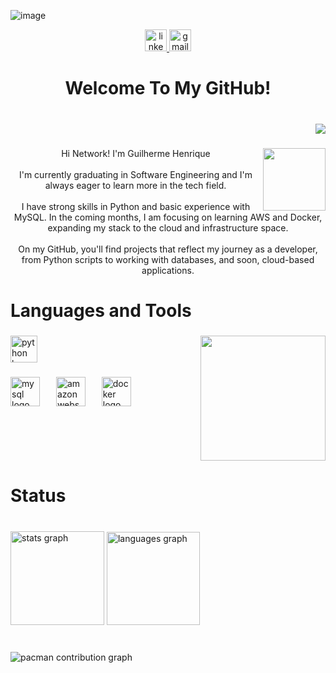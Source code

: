 ![image](https://github.com/user-attachments/assets/15ed2be6-db88-46ce-9fc5-77fc53dacdc2)<div align="center">
  <a href="https://br.linkedin.com/in/guilherme-henrique-401a6b2b1" target="_blank">
    <img src="https://img.shields.io/static/v1?message=LinkedIn&logo=linkedin&label=&color=0077B5&logoColor=white&labelColor=&style=for-the-badge" height="35" alt="linkedin logo"  />
  </a>
  <a href="mailto:guigasromantico@gmail.com" target="_blank">
    <img src="https://img.shields.io/static/v1?message=Gmail&logo=gmail&label=&color=D14836&logoColor=white&labelColor=&style=for-the-badge" height="35" alt="gmail logo"  />
  </a>
</div>

###

<h1 align="center">Welcome To My GitHub!</h1>

###

<br clear="both">

<div align="right">
  <img src="https://visitor-badge.laobi.icu/badge?page_id=Guigaskt01.Guigast01&left_color=darkslategray&right_color=blue"  />
</div>

###

<img align="right" height="100" src="https://img1.picmix.com/output/stamp/thumb/5/1/6/5/2355615_66e30.gif"  />

###

<p align="center">Hi Network! I'm Guilherme Henrique<br><br>I'm currently graduating in Software Engineering and I'm always eager to learn more in the tech field.<br><br> I have strong skills in Python and basic experience with MySQL. In the coming months, I am focusing on learning AWS and Docker, expanding my stack to the cloud and infrastructure space.<br><br> On my GitHub, you'll find projects that reflect my journey as a developer, from Python scripts to working with databases, and soon, cloud-based applications.</p>

###

<h1 align="left">Languages ​​and Tools</h1>

###

<img align="right" height="200" src="https://images-wixmp-ed30a86b8c4ca887773594c2.wixmp.com/f/06bc60cf-6baa-4c21-8a37-4331fdc2c597/dgnydj7-aea03a9d-f275-44a9-9095-9424d65674e8.gif?token=eyJ0eXAiOiJKV1QiLCJhbGciOiJIUzI1NiJ9.eyJzdWIiOiJ1cm46YXBwOjdlMGQxODg5ODIyNjQzNzNhNWYwZDQxNWVhMGQyNmUwIiwiaXNzIjoidXJuOmFwcDo3ZTBkMTg4OTgyMjY0MzczYTVmMGQ0MTVlYTBkMjZlMCIsIm9iaiI6W1t7InBhdGgiOiJcL2ZcLzA2YmM2MGNmLTZiYWEtNGMyMS04YTM3LTQzMzFmZGMyYzU5N1wvZGdueWRqNy1hZWEwM2E5ZC1mMjc1LTQ0YTktOTA5NS05NDI0ZDY1Njc0ZTguZ2lmIn1dXSwiYXVkIjpbInVybjpzZXJ2aWNlOmZpbGUuZG93bmxvYWQiXX0.Vrg_jWToGyD6VrkC9xC20q4OVuzAsm2Yk_cUgEWpfAY"  />

###

<div align="left">
  <img src="https://img.shields.io/badge/Python-3776AB?logo=python&logoColor=white&style=for-the-badge" height="43" alt="python logo"  />
</div>

###

<div align="left">
  <img src="https://img.shields.io/badge/MySQL-4479A1?logo=mysql&logoColor=white&style=for-the-badge" height="47" alt="mysql logo"  />
  <img width="18" />
  <img src="https://img.shields.io/badge/Amazon AWS-232F3E?logo=amazonwebservices&logoColor=FF9900&style=for-the-badge" height="47" alt="amazonwebservices logo"  />
  <img width="18" />
  <img src="https://img.shields.io/badge/Docker-2496ED?logo=docker&logoColor=white&style=for-the-badge" height="47" alt="docker logo"  />
</div>

###

<br clear="both">

<h1 align="left">Status</h1>

###

<br clear="both">

<div align="left">
  <img src="https://github-readme-stats.vercel.app/api?username=Guigaskt01&hide_title=true&hide_rank=false&show_icons=false&include_all_commits=true&count_private=true&disable_animations=false&theme=react&locale=en&hide_border=true" height="150" alt="stats graph"  />
  <img src="https://github-readme-stats.vercel.app/api/top-langs?username=Guigaskt01&locale=en&hide_title=false&layout=compact&card_width=320&langs_count=6&theme=react&hide_border=true&custom_title=Languages%20efficiency" height="149" alt="languages graph"  />
</div>

###

<br clear="both">

<picture>
  <source media="(prefers-color-scheme: dark)" srcset="https://raw.githubusercontent.com/Guigaskt01/Guigaskt01/output/pacman-contribution-graph-dark.svg">
  <source media="(prefers-color-scheme: light)" srcset="https://raw.githubusercontent.com/Guigaskt01/Guigaskt01/output/pacman-contribution-graph.svg">
  <img alt="pacman contribution graph" src="https://raw.githubusercontent.com/Guigaskt01/Guigaskt01/output/pacman-contribution-graph.svg">
</picture>

###
